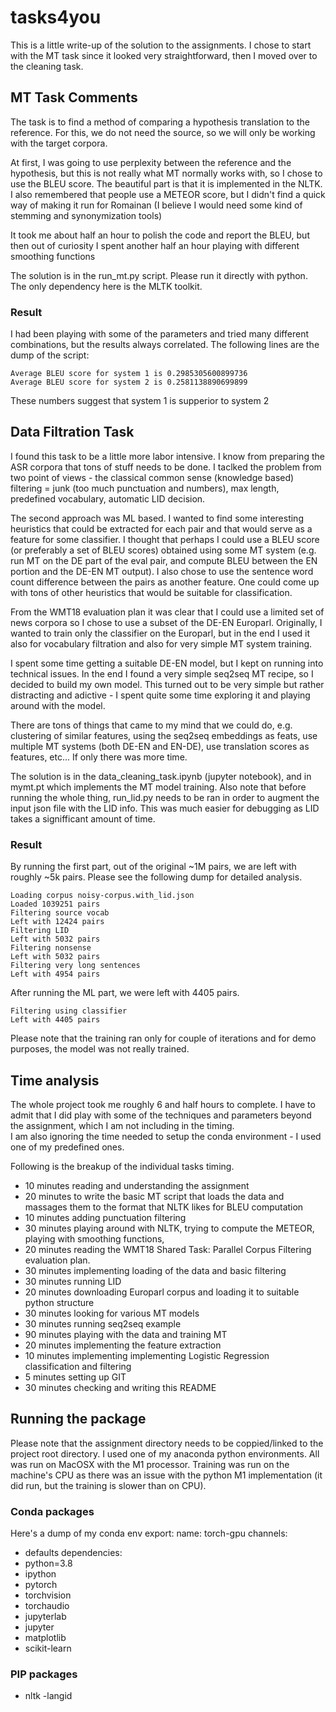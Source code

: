 # tasks4you

This is a little write-up of the solution to the assignments.  I chose to start with the MT task since it looked very straightforward, then I moved over to the cleaning task. 


## MT Task Comments

The task is to find a method of comparing a hypothesis translation to the reference.  For this, we do not need the source, so we will only be working with the target corpora.

At first, I was going to use perplexity between the reference and the hypothesis, but this is not really what MT normally works with, so I chose to use the BLEU score.  The beautiful part is that it is implemented in the NLTK.  I also remembered that people use a METEOR score, but I didn't find a quick way of making it run for Romainan (I believe I would need some kind of stemming and synonymization tools)

It took me about half an hour to polish the code and report the BLEU, but then out of curiosity I spent another half an hour playing with different smoothing functions

The solution is in the run_mt.py script.  Please run it directly with python.  The only dependency here is the MLTK toolkit.

### Result

I had been playing with some of the parameters and tried many different combinations, but the results always correlated.  The following lines are the dump of the script:

    Average BLEU score for system 1 is 0.2985305600899736
    Average BLEU score for system 2 is 0.2581138890699899

These numbers suggest that system 1 is supperior to system 2


## Data Filtration Task

I found this task to be a little more labor intensive.  I know from preparing the ASR corpora that tons of stuff needs to be done.  I taclked the problem from two point of views - the classical common sense (knowledge based) filtering = junk (too much punctuation and numbers), max length, predefined vocabulary, automatic LID decision.

The second approach was ML based.  I wanted to find some interesting heuristics that could be extracted for each pair and that would serve as a feature for some classifier.  I thought that perhaps I could use a BLEU score (or preferably a set of BLEU scores) obtained using some MT system (e.g. run MT on the DE part of the eval pair, and compute BLEU between the EN portion and the DE-EN MT output).  I also chose to use the sentence word count difference between the pairs as another feature.  One could come up with tons of other heuristics that would be suitable for classification.

From the WMT18 evaluation plan it was clear that I could use a limited set of news corpora so I chose to use a subset of the DE-EN Europarl.  Originally, I wanted to train only the classifier on the Europarl, but in the end I used it also for vocabulary filtration and also for very simple MT system training.

I spent some time getting a suitable DE-EN model, but I kept on running into technical issues.  In the end I found a very simple seq2seq MT recipe, so I decided to build my own model.  This turned out to be very simple but rather distracting and adictive - I spent quite some time exploring it and playing around with the model.  

There are tons of things that came to my mind that we could do, e.g. clustering of similar features, using the seq2seq embeddings as feats, use multiple MT systems (both DE-EN and EN-DE), use translation scores as features, etc...  If only there was more time.

The solution is in the data_cleaning_task.ipynb (jupyter notebook), and in mymt.pt which implements the MT model training.  Also note that before running the whole thing, run_lid.py needs to be ran in order to augment the input json file with the LID info.  This was much easier for debugging as LID takes a signifficant amount of time.

### Result

By running the first part, out of the original ~1M pairs, we are left with roughly ~5k pairs.  Please see the following dump for detailed analysis.

    Loading corpus noisy-corpus.with_lid.json
    Loaded 1039251 pairs
    Filtering source vocab
    Left with 12424 pairs
    Filtering LID
    Left with 5032 pairs
    Filtering nonsense
    Left with 5032 pairs
    Filtering very long sentences
    Left with 4954 pairs

After running the ML part, we were left with 4405 pairs.  

    Filtering using classifier
    Left with 4405 pairs

Please note that the training ran only for couple of iterations and for demo purposes, the model was not really trained.


## Time analysis

The whole project took me roughly 6 and half hours to complete.  I have to admit that I did play with some of the techniques and parameters beyond the assignment, which I am not including in the timing.  
I am also ignoring the time needed to setup the conda environment - I used one of my predefined ones.

Following is the breakup of the individual tasks timing.
- 10 minutes reading and understanding the assignment
- 20 minutes to write the basic MT script that loads the data and massages them to the format that NLTK likes for BLEU computation
- 10 minutes adding punctuation filtering
- 30 minutes playing around with NLTK, trying to compute the METEOR, playing with smoothing functions, 
- 20 minutes reading the WMT18 Shared Task: Parallel Corpus Filtering evaluation plan.
- 30 minutes implementing loading of the data and basic filtering
- 30 minutes running LID
- 20 minutes downloading Europarl corpus and loading it to suitable python structure
- 30 minutes looking for various MT models
- 30 minutes running seq2seq example 
- 90 minutes playing with the data and training MT
- 20 minutes implementing the feature extraction 
- 10 minutes implementing implementing Logistic Regression classification and filtering
- 5 minutes setting up GIT
- 30 minutes checking and writing this README


## Running the package

Please note that the assignment directory needs to be coppied/linked to the project root directory.  I used one of my anaconda python environments.  All was run on MacOSX with the M1 processor. Training was run on the machine's CPU as there was an issue with the python M1 implementation (it did run, but the training is slower than on CPU).

### Conda packages

Here's a dump of my conda env export:
name: torch-gpu
channels:
  - defaults
dependencies:
  - python=3.8
  - ipython
  - pytorch
  - torchvision
  - torchaudio
  - jupyterlab
  - jupyter
  - matplotlib
  - scikit-learn

### PIP packages
  - nltk
  -langid

